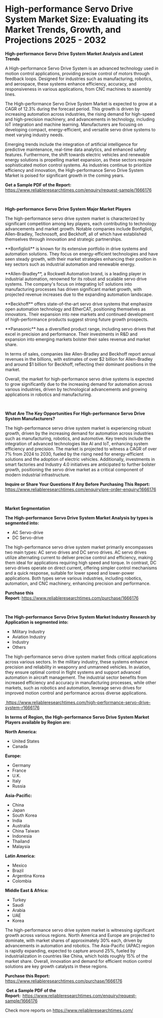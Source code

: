 <p><h1>High-performance Servo Drive System Market Size: Evaluating its Market Trends, Growth, and Projections 2025 - 2032</h1></p><p><strong>High-performance Servo Drive System Market Analysis and Latest Trends</strong></p>
<p><p>A High-performance Servo Drive System is an advanced technology used in motion control applications, providing precise control of motors through feedback loops. Designed for industries such as manufacturing, robotics, and aerospace, these systems enhance efficiency, accuracy, and responsiveness in various applications, from CNC machines to assembly lines.</p><p>The High-performance Servo Drive System Market is expected to grow at a CAGR of 12.3% during the forecast period. This growth is driven by increasing automation across industries, the rising demand for high-speed and high-precision machinery, and advancements in technology, including IoT integration and machine learning. Manufacturers are focusing on developing compact, energy-efficient, and versatile servo drive systems to meet varying industry needs. </p><p>Emerging trends include the integration of artificial intelligence for predictive maintenance, real-time data analytics, and enhanced safety features. Furthermore, the shift towards electric vehicles and renewable energy solutions is propelling market expansion, as these sectors require sophisticated motion control systems. As industries continue to prioritize efficiency and innovation, the High-performance Servo Drive System Market is poised for significant growth in the coming years.</p></p>
<p><strong>Get a Sample PDF of the Report:&nbsp;</strong> <a href="https://www.reliableresearchtimes.com/enquiry/request-sample/1666176?utm_campaign=3283&utm_medium=2&utm_source=Github&utm_content=ia&utm_term=11042025&utm_id=high-performance-servo-drive-system">https://www.reliableresearchtimes.com/enquiry/request-sample/1666176</a></p>
<p>&nbsp;</p>
<p><strong>High-performance Servo Drive System Major Market Players</strong></p>
<p><p>The high-performance servo drive system market is characterized by significant competition among key players, each contributing to technology advancements and market growth. Notable companies include Bonfiglioli, Allen-Bradley, Technosoft, and Beckhoff, all of which have established themselves through innovation and strategic partnerships.</p><p>**Bonfiglioli** is known for its extensive portfolio in drive systems and automation solutions. They focus on energy-efficient technologies and have seen steady growth, with their market strategies enhancing their position in key sectors such as industrial automation and renewable energy.</p><p>**Allen-Bradley**, a Rockwell Automation brand, is a leading player in industrial automation, renowned for its robust and scalable servo drive systems. The company's focus on integrating IoT solutions into manufacturing processes has driven significant market growth, with projected revenue increases due to the expanding automation landscape.</p><p>**Beckhoff** offers state-of-the-art servo drive systems that emphasize open automation technology and EtherCAT, positioning themselves as innovators. Their expansion into new markets and continued development of high-performance products suggest strong future growth prospects.</p><p>**Panasonic** has a diversified product range, including servo drives that excel in precision and performance. Their investments in R&D and expansion into emerging markets bolster their sales revenue and market share.</p><p>In terms of sales, companies like Allen-Bradley and Beckhoff report annual revenues in the billions, with estimates of over $2 billion for Allen-Bradley and around $1 billion for Beckhoff, reflecting their dominant positions in the market.</p><p>Overall, the market for high-performance servo drive systems is expected to grow significantly due to the increasing demand for automation across various industries, driven by technological advancements and growing applications in robotics and manufacturing.</p></p>
<p>&nbsp;</p>
<p><strong>What Are The Key Opportunities For High-performance Servo Drive System Manufacturers?</strong></p>
<p><p>The high-performance servo drive system market is experiencing robust growth, driven by the increasing demand for automation across industries such as manufacturing, robotics, and automotive. Key trends include the integration of advanced technologies like AI and IoT, enhancing system efficiency and precision. The market is projected to witness a CAGR of over 7% from 2024 to 2030, fueled by the rising need for energy-efficient solutions and the adoption of electric vehicles. Additionally, investments in smart factories and Industry 4.0 initiatives are anticipated to further bolster growth, positioning the servo drive market as a critical component of modern industrial infrastructure.</p></p>
<p><strong>Inquire or Share Your Questions If Any Before Purchasing This Report:</strong> <a href="https://www.reliableresearchtimes.com/enquiry/pre-order-enquiry/1666176?utm_campaign=3283&utm_medium=2&utm_source=Github&utm_content=ia&utm_term=11042025&utm_id=high-performance-servo-drive-system">https://www.reliableresearchtimes.com/enquiry/pre-order-enquiry/1666176</a></p>
<p>&nbsp;</p>
<p><strong>Market Segmentation</strong></p>
<p><strong>The High-performance Servo Drive System Market Analysis by types is segmented into:</strong></p>
<p><ul><li>AC Servo-drive</li><li>DC Servo-drive</li></ul></p>
<p><p>The high-performance servo drive system market primarily encompasses two main types: AC servo drives and DC servo drives. AC servo drives utilize alternating current to deliver precise control and efficiency, making them ideal for applications requiring high speed and torque. In contrast, DC servo drives operate on direct current, offering simpler control mechanisms and a quick response, suitable for lower speed and lower-power applications. Both types serve various industries, including robotics, automation, and CNC machinery, enhancing precision and performance.</p></p>
<p><strong>Purchase this Report:&nbsp;</strong><a href="https://www.reliableresearchtimes.com/purchase/1666176?utm_campaign=3283&utm_medium=2&utm_source=Github&utm_content=ia&utm_term=11042025&utm_id=high-performance-servo-drive-system">https://www.reliableresearchtimes.com/purchase/1666176</a></p>
<p>&nbsp;</p>
<p><strong>The High-performance Servo Drive System Market Industry Research by Application is segmented into:</strong></p>
<p><ul><li>Military Industry</li><li>Aviation Industry</li><li>Industry</li><li>Others</li></ul></p>
<p><p>The high-performance servo drive system market finds critical applications across various sectors. In the military industry, these systems enhance precision and reliability in weaponry and unmanned vehicles. In aviation, they ensure optimal control in flight systems and support advanced automation in aircraft management. The industrial sector benefits from increased efficiency and accuracy in manufacturing processes, while other markets, such as robotics and automation, leverage servo drives for improved motion control and performance across diverse applications.</p></p>
<p><a href="https://www.reliableresearchtimes.com/high-performance-servo-drive-system-r1666176?utm_campaign=3283&utm_medium=2&utm_source=Github&utm_content=ia&utm_term=11042025&utm_id=high-performance-servo-drive-system">&nbsp;https://www.reliableresearchtimes.com/high-performance-servo-drive-system-r1666176</a></p>
<p><strong>In terms of Region, the High-performance Servo Drive System Market Players available by Region are:</strong></p>
<p>
    <p> <strong> North America: </strong>
        <ul>
            <li>United States</li>
            <li>Canada</li>
        </ul>
        </p> 
    <p> <strong> Europe: </strong>
        <ul>
            <li>Germany</li>
            <li>France</li>
            <li>U.K.</li>
            <li>Italy</li>
            <li>Russia</li>
        </ul>
        </p> 
    <p> <strong> Asia-Pacific: </strong>
        <ul>
            <li>China</li>
            <li>Japan</li>
            <li>South Korea</li>
            <li>India</li>
            <li>Australia</li>
            <li>China Taiwan</li>
            <li>Indonesia</li>
            <li>Thailand</li>
            <li>Malaysia</li>
        </ul>
        </p> 
    <p> <strong> Latin America: </strong>
        <ul>
            <li>Mexico</li>
            <li>Brazil</li>
            <li>Argentina Korea</li>
            <li>Colombia</li>
        </ul>
        </p> 
    <p> <strong> Middle East & Africa: </strong>
        <ul>
            <li>Turkey</li>
            <li>Saudi</li>
            <li>Arabia</li>
            <li>UAE</li>
            <li>Korea</li>
        </ul>
    </p>
    </p>
<p><p>The high-performance servo drive system market is witnessing significant growth across various regions. North America and Europe are projected to dominate, with market shares of approximately 30% each, driven by advancements in automation and robotics. The Asia-Pacific (APAC) region is rapidly expanding, expected to capture around 25%, fueled by industrialization in countries like China, which holds roughly 15% of the market share. Overall, innovation and demand for efficient motion control solutions are key growth catalysts in these regions.</p></p>
<p><strong>Purchase this Report: </strong><a href="https://www.reliableresearchtimes.com/purchase/1666176?utm_campaign=3283&utm_medium=2&utm_source=Github&utm_content=ia&utm_term=11042025&utm_id=high-performance-servo-drive-system">https://www.reliableresearchtimes.com/purchase/1666176</a></p>
<p>&nbsp;<strong>Get a Sample PDF of the Report:&nbsp;&nbsp;</strong><a href="https://www.reliableresearchtimes.com/enquiry/request-sample/1666176?utm_campaign=3283&utm_medium=2&utm_source=Github&utm_content=ia&utm_term=11042025&utm_id=high-performance-servo-drive-system">https://www.reliableresearchtimes.com/enquiry/request-sample/1666176</a></p>
<p><strong></strong></p>
<p>Check more reports on <a href="https://www.reliableresearchtimes.com/?utm_campaign=3283&utm_medium=2&utm_source=Github&utm_content=ia&utm_term=11042025&utm_id=high-performance-servo-drive-system">https://www.reliableresearchtimes.com/</a></p>